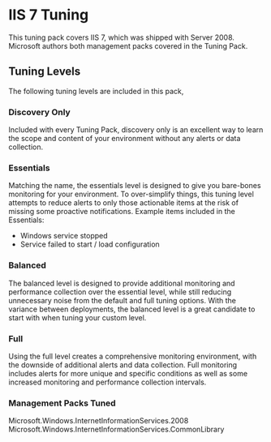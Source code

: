 # IIS 7 Tuning

This tuning pack covers IIS 7, which was shipped with Server 2008.  Microsoft authors both management packs covered in the Tuning Pack.

## Tuning Levels

The following tuning levels are included in this pack,

### Discovery Only

Included with every Tuning Pack, discovery only is an excellent way to learn the scope and content of your environment without any alerts or data collection.

### Essentials

Matching the name, the essentials level is designed to give you bare-bones monitoring for your environment.  To over-simplify things, this tuning level attempts to reduce alerts to only those actionable items at the risk of missing some proactive notifications.
Example items included in the Essentials:

- Windows service stopped
- Service failed to start / load configuration

### Balanced

The balanced level is designed to provide additional monitoring and performance collection over the essential level, while still reducing unnecessary noise from the default and full tuning options.  With the variance between deployments, the balanced level is a great candidate to start with when tuning your custom level.

### Full

Using the full level creates a comprehensive monitoring environment, with the downside of additional alerts and data collection.  Full monitoring includes alerts for more unique and specific conditions as well as some increased monitoring and performance collection intervals.

### Management Packs Tuned

Microsoft.Windows.InternetInformationServices.2008
Microsoft.Windows.InternetInformationServices.CommonLibrary

